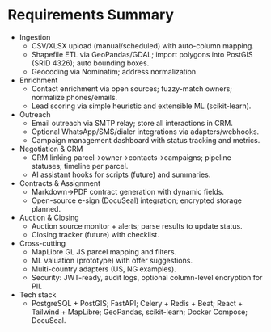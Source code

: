 # Requirements Summary

- Ingestion
  - CSV/XLSX upload (manual/scheduled) with auto-column mapping.
  - Shapefile ETL via GeoPandas/GDAL; import polygons into PostGIS (SRID 4326); auto bounding boxes.
  - Geocoding via Nominatim; address normalization.
- Enrichment
  - Contact enrichment via open sources; fuzzy-match owners; normalize phones/emails.
  - Lead scoring via simple heuristic and extensible ML (scikit-learn).
- Outreach
  - Email outreach via SMTP relay; store all interactions in CRM.
  - Optional WhatsApp/SMS/dialer integrations via adapters/webhooks.
  - Campaign management dashboard with status tracking and metrics.
- Negotiation & CRM
  - CRM linking parcel→owner→contacts→campaigns; pipeline statuses; timeline per parcel.
  - AI assistant hooks for scripts (future) and summaries.
- Contracts & Assignment
  - Markdown→PDF contract generation with dynamic fields.
  - Open-source e-sign (DocuSeal) integration; encrypted storage planned.
- Auction & Closing
  - Auction source monitor + alerts; parse results to update status.
  - Closing tracker (future) with checklist.
- Cross-cutting
  - MapLibre GL JS parcel mapping and filters.
  - ML valuation (prototype) with offer suggestions.
  - Multi-country adapters (US, NG examples).
  - Security: JWT-ready, audit logs, optional column-level encryption for PII.
- Tech stack
  - PostgreSQL + PostGIS; FastAPI; Celery + Redis + Beat; React + Tailwind + MapLibre; GeoPandas, scikit-learn; Docker Compose; DocuSeal.
